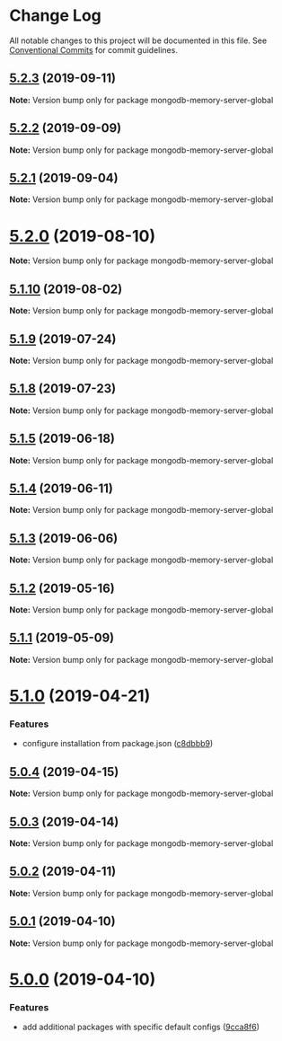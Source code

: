 # Change Log

All notable changes to this project will be documented in this file.
See [Conventional Commits](https://conventionalcommits.org) for commit guidelines.

## [5.2.3](https://github.com/nodkz/mongodb-memory-server/compare/v5.2.2...v5.2.3) (2019-09-11)

**Note:** Version bump only for package mongodb-memory-server-global





## [5.2.2](https://github.com/nodkz/mongodb-memory-server/compare/v5.2.1...v5.2.2) (2019-09-09)

**Note:** Version bump only for package mongodb-memory-server-global





## [5.2.1](https://github.com/nodkz/mongodb-memory-server/compare/v5.2.0...v5.2.1) (2019-09-04)

**Note:** Version bump only for package mongodb-memory-server-global





# [5.2.0](https://github.com/nodkz/mongodb-memory-server/compare/v5.1.10...v5.2.0) (2019-08-10)

**Note:** Version bump only for package mongodb-memory-server-global





## [5.1.10](https://github.com/nodkz/mongodb-memory-server/compare/v5.1.9...v5.1.10) (2019-08-02)

**Note:** Version bump only for package mongodb-memory-server-global





## [5.1.9](https://github.com/nodkz/mongodb-memory-server/compare/v5.1.8...v5.1.9) (2019-07-24)

**Note:** Version bump only for package mongodb-memory-server-global





## [5.1.8](https://github.com/nodkz/mongodb-memory-server/compare/v5.1.7...v5.1.8) (2019-07-23)

**Note:** Version bump only for package mongodb-memory-server-global





## [5.1.5](https://github.com/nodkz/mongodb-memory-server/compare/v5.1.4...v5.1.5) (2019-06-18)

**Note:** Version bump only for package mongodb-memory-server-global





## [5.1.4](https://github.com/nodkz/mongodb-memory-server/compare/v5.1.3...v5.1.4) (2019-06-11)

**Note:** Version bump only for package mongodb-memory-server-global





## [5.1.3](https://github.com/nodkz/mongodb-memory-server/compare/v5.1.2...v5.1.3) (2019-06-06)

**Note:** Version bump only for package mongodb-memory-server-global





## [5.1.2](https://github.com/nodkz/mongodb-memory-server/compare/v5.1.1...v5.1.2) (2019-05-16)

**Note:** Version bump only for package mongodb-memory-server-global





## [5.1.1](https://github.com/nodkz/mongodb-memory-server/compare/v5.1.0...v5.1.1) (2019-05-09)

**Note:** Version bump only for package mongodb-memory-server-global





# [5.1.0](https://github.com/nodkz/mongodb-memory-server/compare/v5.0.4...v5.1.0) (2019-04-21)


### Features

* configure installation from package.json ([c8dbbb9](https://github.com/nodkz/mongodb-memory-server/commit/c8dbbb9))





## [5.0.4](https://github.com/nodkz/mongodb-memory-server/compare/v5.0.3...v5.0.4) (2019-04-15)

**Note:** Version bump only for package mongodb-memory-server-global





## [5.0.3](https://github.com/nodkz/mongodb-memory-server/compare/v5.0.2...v5.0.3) (2019-04-14)

**Note:** Version bump only for package mongodb-memory-server-global





## [5.0.2](https://github.com/nodkz/mongodb-memory-server/compare/v5.0.1...v5.0.2) (2019-04-11)

**Note:** Version bump only for package mongodb-memory-server-global





## [5.0.1](https://github.com/nodkz/mongodb-memory-server/compare/v5.0.0...v5.0.1) (2019-04-10)

**Note:** Version bump only for package mongodb-memory-server-global





# [5.0.0](https://github.com/nodkz/mongodb-memory-server/compare/v4.2.2...v5.0.0) (2019-04-10)


### Features

* add additional packages with specific default configs ([9cca8f6](https://github.com/nodkz/mongodb-memory-server/commit/9cca8f6))
